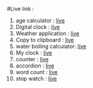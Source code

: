 #Live link :

1. age calculator : [live](https://sumonbarai.github.io/age-calculator/)
2. Digital clock : [live](https://mydigital-clock2023.netlify.app/)
3. Weather application : [live](https://liveweather24.netlify.app/)
4. Copy to clipboard : [live](https://mycopytoclipboard.netlify.app/)
5. water boiling calculator: [live](https://water-boiling-calculator.netlify.app/)
6. My clock : [live](https://mydigital-clock2023.netlify.app/)
7. counter : [live](https://mycounter-application.netlify.app/)
8. accordion : [live](https://my-accordion-site.netlify.app/)
9. word count : [live](https://word-count-site.netlify.app/)
10. stop watch : [live](https://my-stop-watchs.netlify.app/)
